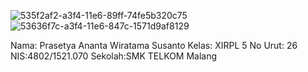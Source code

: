 ![535f2af2-a3f4-11e6-89ff-74fe5b320c75](https://cloud.githubusercontent.com/assets/22094888/22636085/37be3292-ec6b-11e6-8596-6ab266eaec88.jpeg)
![53636f7c-a3f4-11e6-847c-1571d9af8129](https://cloud.githubusercontent.com/assets/22094888/22636089/3eb58884-ec6b-11e6-9763-8b490bb9e47b.jpeg)

Nama: Prasetya Ananta Wiratama Susanto 
Kelas: XIRPL 5 
No Urut: 26 
NIS:4802/1521.070 
Sekolah:SMK TELKOM Malang
